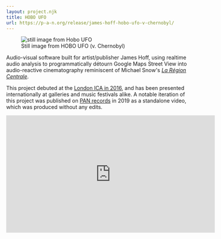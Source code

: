 ```yaml
---
layout: project.njk
title: HOBO UFO
url: https://p-a-n.org/release/james-hoff-hobo-ufo-v-chernobyl/
---
```

<figure class="figure-medium">
  <img src="https://p-a-n.org/wp-content/uploads/2019/10/HOBO_SQ_10.png" alt="still image from Hobo UFO">
  <figcaption>Still image from HOBO UFO (v. Chernobyl)</figcaption>
</figure>

Audio-visual software built for artist/publisher James Hoff, using realtime audio analysis to programmatically détourn Google Maps Street View into audio-reactive cinematography reminiscent of Michael Snow's [*La Région Centrale*](https://www.youtube.com/watch?v=uYr_SvIKKuI). 

This project debuted at the [London ICA in 2016](https://archive.ica.art/whats-on/ica-associates-pan-present-james-hoff-lee-gamble-steve-warwick-nora-khan-tcf/index.html), and has been presented internationally at galleries and music festivals alike. A notable iteration of this project was published on [PAN records](https://p-a-n.org/releases/) in 2019 as a standalone video, which was produced without any edits.

<iframe width="560" height="315" src="https://www.youtube.com/embed/ERbfczLUr-A?si=80VyUmYJLXUADiYM" title="YouTube video player" frameborder="0" allow="accelerometer; autoplay; clipboard-write; encrypted-media; gyroscope; picture-in-picture; web-share" allowfullscreen></iframe>